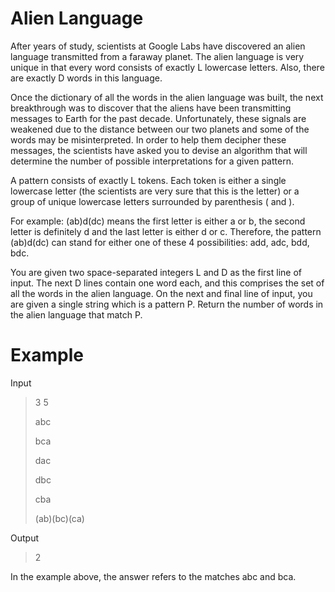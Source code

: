 # Alien Language

After years of study, scientists at Google Labs have discovered an alien language transmitted from a faraway planet. The alien language is very unique in that every word consists of exactly L lowercase letters. Also, there are exactly D words in this language.

Once the dictionary of all the words in the alien language was built, the next breakthrough was to discover that the aliens have been transmitting messages to Earth for the past decade. Unfortunately, these signals are weakened due to the distance between our two planets and some of the words may be misinterpreted. In order to help them decipher these messages, the scientists have asked you to devise an algorithm that will determine the number of possible interpretations for a given pattern.

A pattern consists of exactly L tokens. Each token is either a single lowercase letter (the scientists are very sure that this is the letter) or a group of unique lowercase letters surrounded by parenthesis ( and ).

For example: (ab)d(dc) means the first letter is either a or b, the second letter is definitely d and the last letter is either d or c. Therefore, the pattern (ab)d(dc) can stand for either one of these 4 possibilities: add, adc, bdd, bdc.

You are given two space-separated integers L and D as the first line of input. The next D lines contain one word each, and this comprises the set of all the words in the alien language. On the next and final line of input, you are given a single string which is a pattern P. Return the number of words in the alien language that match P.

# Example 

Input

>3 5
>
>abc 
>
>bca 
>
>dac 
>
>dbc 
>
>cba 
>
>(ab)(bc)(ca)

Output

>2

In the example above, the answer refers to the matches abc and bca.
